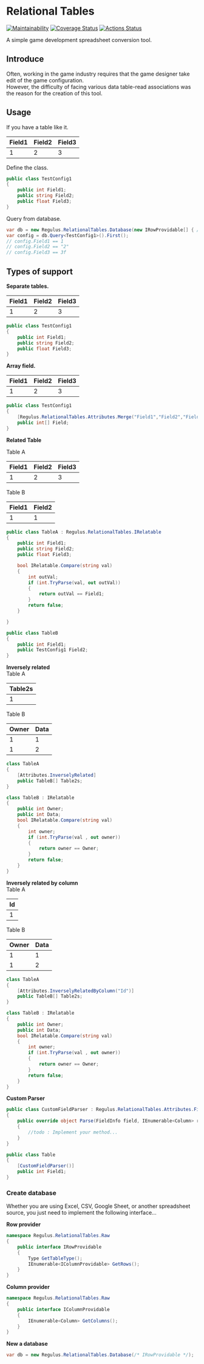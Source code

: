 # Relational Tables
[![Maintainability](https://api.codeclimate.com/v1/badges/bdd76b4da517a29323bf/maintainability)](https://codeclimate.com/github/jiowchern/RelationalTables/maintainability)
[![Coverage Status](https://coveralls.io/repos/github/jiowchern/RelationalTables/badge.svg?branch=master)](https://coveralls.io/github/jiowchern/RelationalTables?branch=master)
[![Actions Status](https://github.com/jiowchern/RelationalTables/workflows/Build/badge.svg)](https://github.com/jiowchern/RelationalTables/actions)  

A simple game development spreadsheet conversion tool.  

## Introduce
Often, working in the game industry requires that the game designer take edit of the game configuration.  
However, the difficulty of facing various data table-read associations was the reason for the creation of this tool.

## Usage
If you have a table like it.

|Field1   |Field2   |Field3   |
|-|-|-|
|1|2|3|  

Define the class.
```csharp
public class TestConfig1 
{        
    public int Field1;
    public string Field2;
    public float Field3;
}
```
Query from database.
```csharp
var db = new Regulus.RelationalTables.Database(new IRowProvidable[] { /*Data source ...*/ });
var config = db.Query<TestConfig1>().First();
// config.Field1 == 1
// config.Field2 == "2"
// config.Field3 == 3f
```

## Types of support
**Separate tables.**

|Field1   |Field2   |Field3   |
|-|-|-|
|1|2|3|  

```csharp
public class TestConfig1 
{        
    public int Field1;
    public string Field2;
    public float Field3;
}
```

**Array field.**

|Field1   |Field2   |Field3   |
|-|-|-|
|1|2|3|  

```csharp
public class TestConfig1 
{ 
    [Regulus.RelationalTables.Attributes.Merge("Field1","Field2","Field3")]       
    public int[] Field;    
}
```
**Related Table**

Table A

|Field1   |Field2   |Field3   |
|-|-|-|
|1|2|3|  

Table B

|Field1   |Field2   |
|-|-|
|1|1|

```csharp
public class TableA : Regulus.RelationalTables.IRelatable
{        
    public int Field1;
    public string Field2;
    public float Field3;

    bool IRelatable.Compare(string val)
    {
        int outVal;
        if (int.TryParse(val, out outVal))
        {
            return outVal == Field1;
        }
        return false;
    }

}

public class TableB
{        
    public int Field1;
    public TestConfig1 Field2;    
}
```
**Inversely related**  
Table A

|Table2s|
|-|
|1|  

Table B

|Owner|Data|
|-|-|
|1|1|
|1|2|
```csharp
class TableA
{            
    [Attributes.InverselyRelated]
    public TableB[] Table2s;
}

class TableB : IRelatable
{
    public int Owner;
    public int Data;
    bool IRelatable.Compare(string val)
    {
        int owner;
        if (int.TryParse(val , out owner))
        {
            return owner == Owner;
        }
        return false;
    }
}
```

**Inversely related by column**  
Table A

|Id|
|-|
|1|  

Table B

|Owner|Data|
|-|-|
|1|1|
|1|2|
```csharp
class TableA
{            
    [Attributes.InverselyRelatedByColumn("Id")]
    public TableB[] Table2s;
}

class TableB : IRelatable
{
    public int Owner;
    public int Data;
    bool IRelatable.Compare(string val)
    {
        int owner;
        if (int.TryParse(val , out owner))
        {
            return owner == Owner;
        }
        return false;
    }
}
```


**Custom Parser**

```csharp
public class CustomFieldParser : Regulus.RelationalTables.Attributes.FieldParser
{
    public override object Parse(FieldInfo field, IEnumerable<Column> row, ITableable table)
    {
        //todo : Implement your method... 
    }
}

public class Table
{
    [CustomFieldParser()]
    public int Field1;        
}
```
### Create database
Whether you are using Excel, CSV, Google Sheet, or another spreadsheet source, you just need to implement the following interface...  


**Row provider**  
```csharp
namespace Regulus.RelationalTables.Raw
{
    public interface IRowProvidable
    {
        Type GetTableType();
        IEnumerable<IColumnProvidable> GetRows();
    }
}
```
**Column provider**
```csharp
namespace Regulus.RelationalTables.Raw
{
    public interface IColumnProvidable
    {
        IEnumerable<Column> GetColumns();
    }
}
```
**New a database**
```csharp
var db = new Regulus.RelationalTables.Database(/* IRowProvidable */);
```



